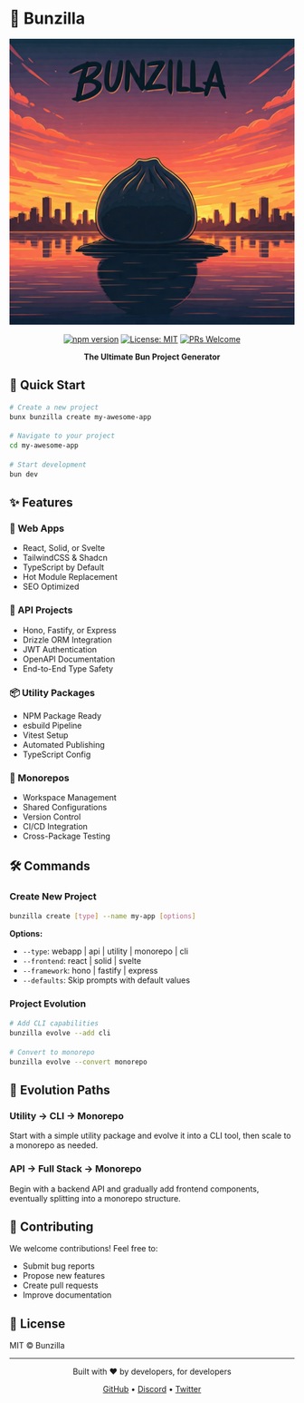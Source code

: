 # 🦖 Bunzilla

<div align="center">

![Bunzilla Logo](https://raw.githubusercontent.com/bnowak008/bunzilla/main/assets/bunzilla_logo.jpg)

[![npm version](https://img.shields.io/npm/v/bunzilla.svg?style=for-the-badge&color=8C4660)](https://www.npmjs.com/package/bunzilla)
[![License: MIT](https://img.shields.io/badge/License-MIT-F2CA52.svg?style=for-the-badge)](https://opensource.org/licenses/MIT)
[![PRs Welcome](https://img.shields.io/badge/PRs-welcome-F27649.svg?style=for-the-badge)](http://makeapullrequest.com)

**The Ultimate Bun Project Generator**

</div>

## 🚀 Quick Start

```bash
# Create a new project
bunx bunzilla create my-awesome-app

# Navigate to your project
cd my-awesome-app

# Start development
bun dev
```

## ✨ Features

### 🎨 Web Apps
- React, Solid, or Svelte
- TailwindCSS & Shadcn
- TypeScript by Default
- Hot Module Replacement
- SEO Optimized

### 🚀 API Projects
- Hono, Fastify, or Express
- Drizzle ORM Integration
- JWT Authentication
- OpenAPI Documentation
- End-to-End Type Safety

### 📦 Utility Packages
- NPM Package Ready
- esbuild Pipeline
- Vitest Setup
- Automated Publishing
- TypeScript Config

### 🏢 Monorepos
- Workspace Management
- Shared Configurations
- Version Control
- CI/CD Integration
- Cross-Package Testing

## 🛠 Commands

### Create New Project
```bash
bunzilla create [type] --name my-app [options]
```

**Options:**
- `--type`: webapp | api | utility | monorepo | cli
- `--frontend`: react | solid | svelte
- `--framework`: hono | fastify | express
- `--defaults`: Skip prompts with default values

### Project Evolution
```bash
# Add CLI capabilities
bunzilla evolve --add cli

# Convert to monorepo
bunzilla evolve --convert monorepo
```

## 🔄 Evolution Paths

### Utility → CLI → Monorepo
Start with a simple utility package and evolve it into a CLI tool, then scale to a monorepo as needed.

### API → Full Stack → Monorepo
Begin with a backend API and gradually add frontend components, eventually splitting into a monorepo structure.

## 🤝 Contributing

We welcome contributions! Feel free to:
- Submit bug reports
- Propose new features
- Create pull requests
- Improve documentation

## 📝 License

MIT © Bunzilla

---

<div align="center">

Built with ❤️ by developers, for developers

[GitHub](https://github.com/bnowak008/bunzilla) • [Discord](https://discord.gg/bunzilla) • [Twitter](https://twitter.com/bunzilla)

</div>